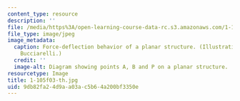 ```yaml
---
content_type: resource
description: ''
file: /media/https%3A/open-learning-course-data-rc.s3.amazonaws.com/1-105-solid-mechanics-laboratory-fall-2003/9db82fa24d9aa03ac5b64a200bf3350e_1-105f03-th.jpg
file_type: image/jpeg
image_metadata:
  caption: Force-deflection behavior of a planar structure. (Illustration by Louis
    Bucciarelli.)
  credit: ''
  image-alt: Diagram showing points A, B and P on a planar structure.
resourcetype: Image
title: 1-105f03-th.jpg
uid: 9db82fa2-4d9a-a03a-c5b6-4a200bf3350e
---
```

